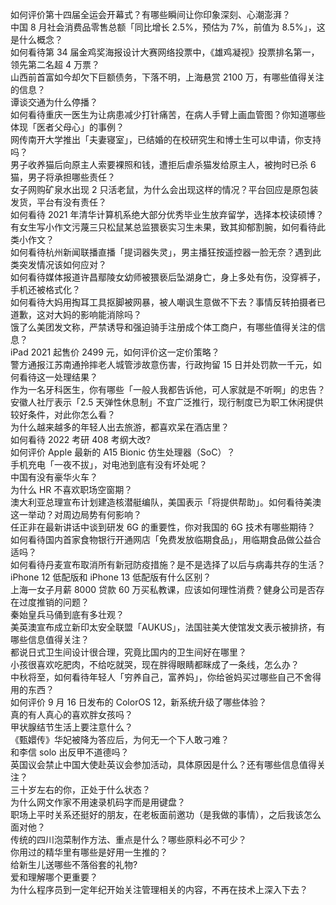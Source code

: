 如何评价第十四届全运会开幕式？有哪些瞬间让你印象深刻、心潮澎湃？  
中国 8 月社会消费品零售总额「同比增长 2.5%，预估为 7%，前值为 8.5%」，这是什么概念？  
如何看待第 34 届金鸡奖海报设计大赛网络投票中，《雄鸡凝视》投票排名第一，领先第二名超 4 万票？  
山西前首富如今却欠下巨额债务，下落不明，上海悬赏 2100 万，有哪些值得关注的信息？  
谭谈交通为什么停播？  
如何看待重庆一医生为让病患减少打针痛苦，在病人手臂上画血管图？你知道哪些体现「医者父母心」的事例？  
网传南开大学推出「夫妻寝室」，已结婚的在校研究生和博士生可以申请，你支持吗？  
男子收养猫后向原主人索要裸照和钱，遭拒后虐杀猫发给原主人，被拘时已杀 6 猫，男子将承担哪些责任？  
女子网购矿泉水出现 2 只活老鼠，为什么会出现这样的情况？平台回应是原包装发货，平台有没有责任？  
如何看待 2021 年清华计算机系绝大部分优秀毕业生放弃留学，选择本校读硕博？  
有女生写小作文污蔑三只松鼠某总监猥亵实习生未果，致其抑郁割腕，如何看待此类小作文？  
如何看待杭州新闻联播直播「提词器失灵」，男主播狂按遥控器一脸无奈？遇到此类突发情况该如何应对？  
如何看待媒体报道许昌鄢陵女幼师被猥亵后坠湖身亡，身上多处有伤，没穿裤子，手机还被格式化？  
如何看待大妈用掏耳工具抠脚被网暴，被人嘲讽生意做不下去？事情反转拍摄者已道歉，这对大妈的影响能消除吗？  
饿了么美团发文称，严禁诱导和强迫骑手注册成个体工商户，有哪些值得关注的信息？  
iPad 2021 起售价 2499 元，如何评价这一定价策略？  
警方通报江苏南通拎摔老人城管涉故意伤害，行政拘留 15 日并处罚款一千元，如何看待这一处理结果？  
作为一名牙科医生，你有哪些「一般人我都告诉他，可人家就是不听啊」的忠告？  
安徽人社厅表示「2.5 天弹性休息制」不宜广泛推行，现行制度已为职工休闲提供较好条件，对此你怎么看？  
为什么越来越多的年轻人出去旅游，都喜欢呆在酒店里？  
如何看待 2022 考研 408 考纲大改?  
如何评价 Apple 最新的 A15 Bionic 仿生处理器（SoC）？  
手机充电「一夜不拔」，对电池到底有没有坏处呢？  
中国有没有豪华火车？  
为什么 HR 不喜欢职场空窗期？  
澳大利亚总理宣布计划建造核潜艇编队，美国表示「将提供帮助」。如何看待美澳这一举动？对周边局势有何影响？  
任正非在最新讲话中谈到研发 6G 的重要性，你对我国的 6G 技术有哪些期待？  
如何看待国内首家食物银行开通网店「免费发放临期食品」，用临期食品做公益合适吗？  
如何看待丹麦宣布取消所有新冠防疫措施？是不是选择了以后与病毒共存的生活？  
iPhone 12 低配版和 iPhone 13 低配版有什么区别？  
上海一女子月薪 8000 贷款 60 万买私教课，应该如何理性消费？健身公司是否存在过度推销的问题？  
秦始皇兵马俑到底有多壮观？  
美英澳宣布成立新印太安全联盟「AUKUS」，法国驻美大使馆发文表示被排挤，有哪些信息值得关注？  
都说日式卫生间设计很合理，究竟比国内的卫生间好在哪里？  
小孩很喜欢吃肥肉，不给吃就哭，现在胖得眼睛都眯成了一条线，怎么办？  
中秋将至，如何看待年轻人「穷养自己，富养妈」，你给爸妈买过哪些自己不舍得用的东西？  
如何评价 9 月 16 日发布的 ColorOS 12，新系统升级了哪些体验？  
真的有人真心的喜欢胖女孩吗？  
甲状腺结节生活上要注意什么？  
《甄嬛传》华妃被降为答应后，为何无一个下人敢刁难？  
和李信 solo 出反甲不道德吗？  
英国议会禁止中国大使赴英议会参加活动，具体原因是什么？还有哪些信息值得关注？  
三十岁左右的你，正处于什么状态？  
为什么网文作家不用速录机码字而是用键盘？  
职场上平时关系还挺好的朋友，在老板面前邀功（是我做的事情），之后我该怎么面对他？  
传统的四川泡菜制作方法、重点是什么？哪些原料必不可少？  
你用过的精华里有哪些是好用一生推的？  
给新生儿送哪些不落俗套的礼物?  
爱和理解哪个更重要？  
为什么程序员到一定年纪开始关注管理相关的内容，不再在技术上深入下去？  
